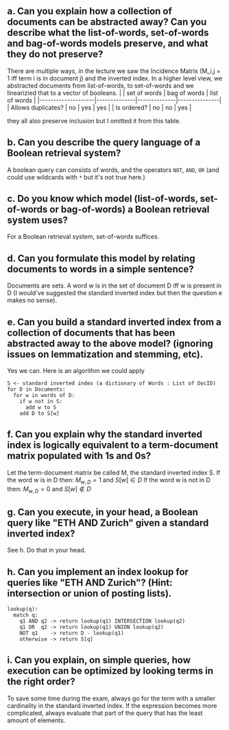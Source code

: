 ##  a. Can you explain how a collection of documents can be abstracted away? Can you describe what the list-of-words, set-of-words and bag-of-words models preserve, and what they do not preserve?

There are multiple ways, in the lecture we saw the Incidence Matrix (M_i,j = 1 iff term i is in document j) and the inverted index. In a higher level view, we abstracted documents from list-of-words, to set-of-words and we linearizied that to a vector of booleans.
|                    | set of words | bag of words | list of words |
|--------------------|--------------|--------------|---------------|
| Allows duplicates? | no           | yes          | yes           |
| Is ordered?        | no           | no           | yes           |

they all also preserve inclusion but I omitted it from this table.


## b. Can you describe the query language of a Boolean retrieval system?

A boolean query can consists of words, and the operators `NOT`, `AND`, `OR` (and could use wildcards with `*` but it's not true here.)

## c. Do you know which model (list-of-words, set-of-words or bag-of-words) a Boolean retrieval system uses?

For a Boolean retrieval system, set-of-words suffices.

## d. Can you formulate this model by relating documents to words in a simple sentence?

Documents are sets. A word w is in the set of document D iff w is present in D (I would've suggested the standard inverted index but then the question e makes no sense).

## e. Can you build a standard inverted index from a collection of documents that has been abstracted away to the above model? (ignoring issues on lemmatization and stemming, etc).

Yes we can. Here is an algorithm we could apply
```
S <- standard inverted index (a dictionary of Words : List of DocID)
for D in Documents:
  for w in words of D:
    if w not in S:
      add w to S
    add D to S[w]
``` 

## f. Can you explain why the standard inverted index is logically equivalent to a term-document matrix populated with 1s and 0s?

Let the term-document matrix be called M, the standard inverted index S.
If the word w is in D then: $M_{w,D} = 1$ and $S[w] \in D$
If the word w is not in D then: $M_{w,D} = 0$ and $S[w] \notin D$

## g. Can you execute, in your head, a Boolean query like "ETH AND Zurich" given a standard inverted index?

See h. Do that in your head.

## h. Can you implement an index lookup for queries like "ETH AND Zurich"? (Hint: intersection or union of posting lists).

```
lookup(q):
  match q:
    q1 AND q2 -> return lookup(q1) INTERSECTION lookup(q2)
    q1 OR  q2 -> return lookup(q1) UNION lookup(q2)
    NOT q1    -> return D - lookup(q1)
    otherwise -> return S[q]
```
    
## i. Can you explain, on simple queries, how execution can be optimized by looking terms in the right order?

To save some time during the exam, always go for the term with a smaller cardinality in the standard inverted index. If the expression becomes more complicated, always evaluate that part of the query that has the least amount of elements.
